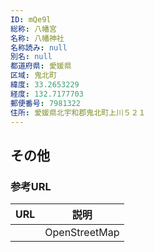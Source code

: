 ```yaml
---
ID: mQe9l
総称: 八幡宮
名称: 八幡神社
名称読み: null
別名: null
都道府県: 愛媛県
区域: 鬼北町
緯度: 33.2653229
経度: 132.7177703
郵便番号: 7981322
住所: 愛媛県北宇和郡鬼北町上川５２１
---
```


## その他

### 参考URL

| URL | 説明          |
| --- | ------------- |
|     | OpenStreetMap |
